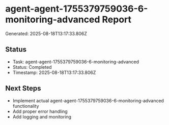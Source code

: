 # agent-agent-1755379759036-6-monitoring-advanced Report

Generated: 2025-08-18T13:17:33.806Z

## Status
- Task: agent-agent-1755379759036-6-monitoring-advanced
- Status: Completed
- Timestamp: 2025-08-18T13:17:33.806Z

## Next Steps
- Implement actual agent-agent-1755379759036-6-monitoring-advanced functionality
- Add proper error handling
- Add logging and monitoring

